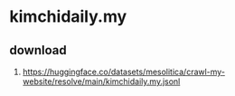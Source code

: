 # kimchidaily.my

## download

1. https://huggingface.co/datasets/mesolitica/crawl-my-website/resolve/main/kimchidaily.my.jsonl